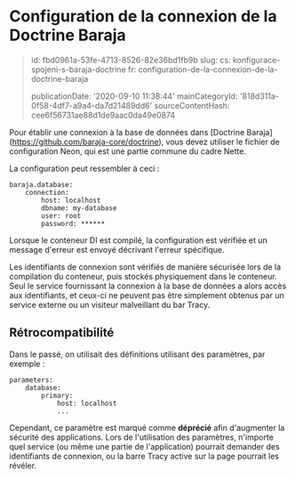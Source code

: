 Configuration de la connexion de la Doctrine Baraja
===================================================

> id: fbd0961a-53fe-4713-8526-82e36bd1fb9b
> slug:
> 	cs: konfigurace-spojeni-s-baraja-doctrine
> 	fr: configuration-de-la-connexion-de-la-doctrine-baraja
> 
> publicationDate: '2020-09-10 11:38:44'
> mainCategoryId: '818d311a-0f58-4df7-a9a4-da7d21489dd6'
> sourceContentHash: cee6f56731ae88d1de9aac0da49e0874

Pour établir une connexion à la base de données dans [Doctrine Baraja] (https://github.com/baraja-core/doctrine), vous devez utiliser le fichier de configuration Neon, qui est une partie commune du cadre Nette.

La configuration peut ressembler à ceci :

```neon
baraja.database:
    connection:
        host: localhost
        dbname: my-database
        user: root
        password: ******
```

Lorsque le conteneur DI est compilé, la configuration est vérifiée et un message d'erreur est envoyé décrivant l'erreur spécifique.

Les identifiants de connexion sont vérifiés de manière sécurisée lors de la compilation du conteneur, puis stockés physiquement dans le conteneur. Seul le service fournissant la connexion à la base de données a alors accès aux identifiants, et ceux-ci ne peuvent pas être simplement obtenus par un service externe ou un visiteur malveillant du bar Tracy.

Rétrocompatibilité
----------

Dans le passé, on utilisait des définitions utilisant des paramètres, par exemple :

```neon
parameters:
    database:
        primary:
            host: localhost
            ...
```

Cependant, ce paramètre est marqué comme **déprécié** afin d'augmenter la sécurité des applications. Lors de l'utilisation des paramètres, n'importe quel service (ou même une partie de l'application) pourrait demander des identifiants de connexion, ou la barre Tracy active sur la page pourrait les révéler.

